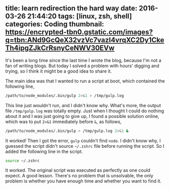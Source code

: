 title: learn redirection the hard way
date: 2016-03-26 21:44:20
tags: [linux, zsh, shell]
categories: Coding
thumbnail: https://encrypted-tbn0.gstatic.com/images?q=tbn:ANd9GcQeX32vzVc7vazI4vrqXC2Dy1CkeTh4ipgZJkCrRsnyCeNWV30EVw
---


It's been a long time since the last time I wrote the blog, because I'm not a fan of writing blogs. But today I solved a problem with hours' digging and trying, so I think it might be a good idea to share it.

The main idea was that I wanted to run a script at boot, which contained the following line,

```zsh
/path/to/node_modules/.bin/gulp 2>&1 > /tmp/gulp.log
```

This line just wouldn't run, and I didn't know why. What's more, the output file `/tmp/gulp.log` was totally empty. Just when I thought I could do nothing about it and I was just going to give up, I found a possible solution online, which was to put `2>&1` immediately before `&`, as follows,

```zsh
/path/to/node_modules/.bin/gulp > /tmp/gulp.log 2>&1 &
```

It worked! Then I got the error, `gulp` couldn't find `node`. I didn't know why, I guessed the script didn't source `~/.zshrc` file before running the script. So I added the following line in the script.

```zsh
source ~/.zshrc
```

It worked. The original script was executed as perfectly as one could expect. A good lesson. There's no problem that is unsolvable, the only problem is whether you have enough time and whether you want to find it.
